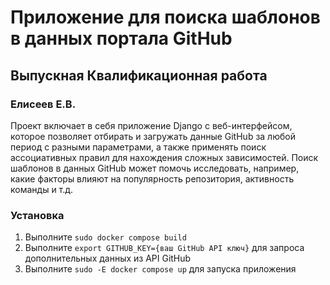 # Приложение для поиска шаблонов в данных портала GitHub
## Выпускная Квалификационная работа
### Елисеев Е.В.

Проект включает в себя приложение Django с веб-интерфейсом, которое позволяет отбирать и загружать данные GitHub за любой период c разными параметрами, а также применять поиск ассоциативных правил для нахождения сложных зависимостей. Поиск шаблонов в данных GitHub может помочь исследовать, например, какие факторы влияют на популярность репозитория, активность команды и т.д.

### Установка
1. Выполните `sudo docker compose build`
2. Выполните `export GITHUB_KEY={ваш GitHub API ключ}` для запроса дополнительных данных из API GitHub
3. Выполните `sudo -E docker compose up` для запуска приложения